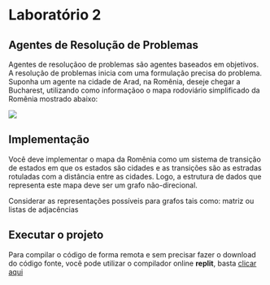 # Laboratório 2

## Agentes de Resolução de Problemas

Agentes de resoluçãoo de problemas são agentes baseados em objetivos. A resolução de problemas inicia com uma formulação precisa do problema.
Suponha um agente na cidade de Arad, na Romênia, deseje chegar a Bucharest, utilizando como informaçãoo o mapa rodoviário simplificado da Romênia mostrado abaixo:

![](https://pbs.twimg.com/media/FdzA-GOWAAAGkSk?format=png&name=small)

## Implementação

Você deve implementar o mapa da Romênia como um sistema de transição de estados em que os estados são cidades e as transições são as estradas rotuladas com a distância entre as cidades. Logo, a estrutura de dados que representa este mapa deve ser um grafo não-direcional.

Considerar as representações possíveis para grafos tais como: matriz ou listas de adjacências

## Executar o projeto

Para compilar o código de forma remota e sem precisar fazer o download do código fonte, você pode utilizar o compilador online **replit**, basta [clicar aqui](https://replit.com/join/yivobbvueh-gustavodamasce3)
